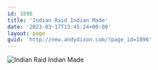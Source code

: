 ```yaml
---
id: 1896
title: 'Indian Raid Indian Made'
date: '2023-03-17T13:45:24+00:00'
layout: page
guid: 'http://new.andydixon.com/?page_id=1896'
---
```


![Indian Raid Indian Made](https://i0.wp.com/assets.g8x2.ldn.idrivee2-23.com/posters/Indian%20Raid%20Indian%20Made%2001.jpg?w=1200&ssl=1 "Indian Raid Indian Made")